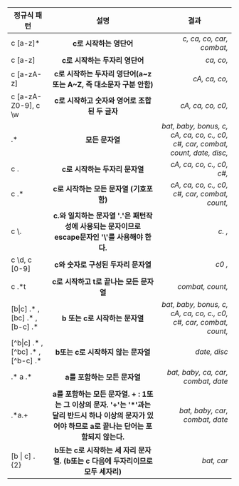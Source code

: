 |  <center>정규식 패턴</center> |  <center>설명</center> |  <center>결과</center> |
|:--------|:--------:|--------:|
|c [a-z]* | **<center>c로 시작하는 영단어 </center>** |*c, ca, co, car, combat,*|
|c [a-z] | **<center>c로 시작하는 두자리 영단어 </center>** |*ca, co,* |
|c [a-zA-z] | **<center>c로 시작하는 두자리 영단어(a~z 또는 A~Z, 즉 대소문자 구분 안함) </center>** |*cA, ca, co,* |
|c [a-zA-Z0-9], c \w | **<center> c로 시작하고 숫자와 영어로 조합된 두 글자 </center>**|*cA, ca, co, c0,* |
|.* | **<center>모든 문자열 </center>** |*bat, baby, bonus, c, cA, ca, co, c., c0, c#, car, combat, count, date, disc,* |
|c . | **<center>c로 시작하는 두자리 문자열 </center>** |*cA, ca, co, c., c0, c#,* |
|c .* | **<center>c로 시작하는 모든 문자열 (기호포함) </center>** |*cA, ca, co, c., c0, c#, car, combat, count,* |
|c \\. | **<center>c.와 일치하는 문자열 '.'은 패턴작성에 사용되는 문자이므로 escape문자인 '\\'를 사용해야 한다. </center>** |*c. ,* |
|c \\d, c [0-9] | **<center>c와 숫자로 구성된 두자리 문자열 </center>** |*c0 ,* |
|c .*t | **<center>c로 시작하고 t로 끝나는 모든 문자열 </center>** |*combat, count,* |
|[b\|c] .* , [bc] .* , [b-c] .* | **<center> b 또는 c로 시작하는 문자열 </center>** |*bat, baby, bonus, c, cA, ca, co, c., c0, c#, car, combat, count,* |
|[^b\|c] .* , [^bc] .* , [^b-c] .* | **<center>b또는 c로 시작하지 않는 문자열 </center>** |*date, disc* |
|.* a .* | **<center>a를 포함하는 모든 문자열 </center>** |*bat, baby, ca, car, combat, date* |
|.*a.+ | **<center>a를 포함하는 모든 문자열. + : 1또는 그 이상의 문자. '+'는 '*'과는 달리 반드시 하나 이상의 문자가 있어야 하므로 a로 끝나는 단어는 포함되지 않는다.</center>** |*bat, baby, car, combat, date* |
| [b \| c] . {2} | **<center>b또는 c로 시작하는 세 자리 문자열. (b또는 c 다음에 두자리이므로 모두 세자리) </center>** |*bat, car* |

